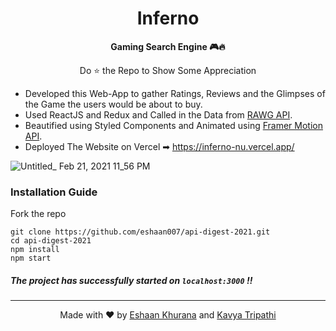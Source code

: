 <h1 align="center">Inferno</h1>
<p align="center"><b>Gaming Search Engine 🎮🔥</b></p>
<p align="center"> Do ⭐ the Repo to Show Some Appreciation </a></p>


- Developed this Web-App to gather Ratings, Reviews and the Glimpses of the Game the users would be about to buy. 
- Used ReactJS and Redux and Called in the Data from <a href="https://rawg.io/apidocs/">RAWG API</a>. 
- Beautified using Styled Components and Animated using <a href="https://www.framer.com/api/motion/">Framer Motion API</a>.
- Deployed The Website on Vercel ➡ https://inferno-nu.vercel.app/

![Untitled_ Feb 21, 2021 11_56 PM](https://user-images.githubusercontent.com/48882133/108635207-3b1ac200-74a4-11eb-9f89-b7daeee36b3d.gif)

### Installation Guide

Fork the repo <br/>
```
git clone https://github.com/eshaan007/api-digest-2021.git
cd api-digest-2021
npm install 
npm start
```
##### The project has successfully started on `localhost:3000` !!

---
<p align="center"> Made with ❤️ by <a href="https://eshaankhurana.com">Eshaan Khurana</a> and <a href="https://github.com/kavyatripathi">Kavya Tripathi</a> </p>
